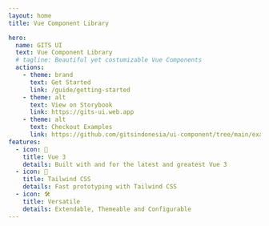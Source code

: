 ```yaml
---
layout: home
title: Vue Component Library

hero:
  name: GITS UI
  text: Vue Component Library
  # tagline: Beautiful yet costumizable Vue Components
  actions:
    - theme: brand
      text: Get Started
      link: /guide/getting-started
    - theme: alt
      text: View on Storybook
      link: https://gits-ui.web.app
    - theme: alt
      text: Checkout Examples
      link: https://github.com/gitsindonesia/ui-component/tree/main/examples
features:
  - icon: 🖖
    title: Vue 3
    details: Built with and for the latest and greatest Vue 3
  - icon: 💨
    title: Tailwind CSS
    details: Fast prototyping with Tailwind CSS
  - icon: 🛠️
    title: Versatile
    details: Extendable, Themeable and Configurable
---
```

